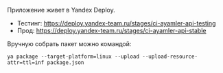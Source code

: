 Приложение живет в Yandex Deploy.
- Тестинг: https://deploy.yandex-team.ru/stages/ci-ayamler-api-testing
- Прод: https://deploy.yandex-team.ru/stages/ci-ayamler-api-stable

Вручную собрать пакет можно командой:
```
ya package --target-platform=linux --upload --upload-resource-attr=ttl=inf package.json
```
